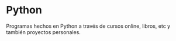 # Python
Programas hechos en Python a través de cursos online, libros, etc y también proyectos personales.
